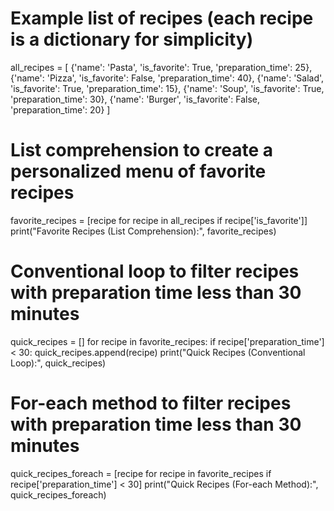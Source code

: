 # Example list of recipes (each recipe is a dictionary for simplicity)
all_recipes = [
    {'name': 'Pasta', 'is_favorite': True, 'preparation_time': 25},
    {'name': 'Pizza', 'is_favorite': False, 'preparation_time': 40},
    {'name': 'Salad', 'is_favorite': True, 'preparation_time': 15},
    {'name': 'Soup', 'is_favorite': True, 'preparation_time': 30},
    {'name': 'Burger', 'is_favorite': False, 'preparation_time': 20}
]

# List comprehension to create a personalized menu of favorite recipes
favorite_recipes = [recipe for recipe in all_recipes if recipe['is_favorite']]
print("Favorite Recipes (List Comprehension):", favorite_recipes)

# Conventional loop to filter recipes with preparation time less than 30 minutes
quick_recipes = []
for recipe in favorite_recipes:
    if recipe['preparation_time'] < 30:
        quick_recipes.append(recipe)
print("Quick Recipes (Conventional Loop):", quick_recipes)

# For-each method to filter recipes with preparation time less than 30 minutes
quick_recipes_foreach = [recipe for recipe in favorite_recipes if recipe['preparation_time'] < 30]
print("Quick Recipes (For-each Method):", quick_recipes_foreach)
